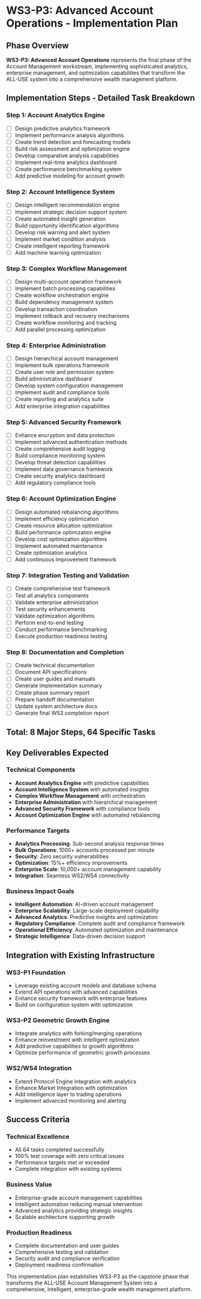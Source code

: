 # WS3-P3: Advanced Account Operations - Implementation Plan

## Phase Overview
**WS3-P3: Advanced Account Operations** represents the final phase of the Account Management workstream, implementing sophisticated analytics, enterprise management, and optimization capabilities that transform the ALL-USE system into a comprehensive wealth management platform.

## Implementation Steps - Detailed Task Breakdown

### **Step 1: Account Analytics Engine**
- [ ] Design predictive analytics framework
- [ ] Implement performance analysis algorithms
- [ ] Create trend detection and forecasting models
- [ ] Build risk assessment and optimization engine
- [ ] Develop comparative analysis capabilities
- [ ] Implement real-time analytics dashboard
- [ ] Create performance benchmarking system
- [ ] Add predictive modeling for account growth

### **Step 2: Account Intelligence System**
- [ ] Design intelligent recommendation engine
- [ ] Implement strategic decision support system
- [ ] Create automated insight generation
- [ ] Build opportunity identification algorithms
- [ ] Develop risk warning and alert system
- [ ] Implement market condition analysis
- [ ] Create intelligent reporting framework
- [ ] Add machine learning optimization

### **Step 3: Complex Workflow Management**
- [ ] Design multi-account operation framework
- [ ] Implement batch processing capabilities
- [ ] Create workflow orchestration engine
- [ ] Build dependency management system
- [ ] Develop transaction coordination
- [ ] Implement rollback and recovery mechanisms
- [ ] Create workflow monitoring and tracking
- [ ] Add parallel processing optimization

### **Step 4: Enterprise Administration**
- [ ] Design hierarchical account management
- [ ] Implement bulk operations framework
- [ ] Create user role and permission system
- [ ] Build administrative dashboard
- [ ] Develop system configuration management
- [ ] Implement audit and compliance tools
- [ ] Create reporting and analytics suite
- [ ] Add enterprise integration capabilities

### **Step 5: Advanced Security Framework**
- [ ] Enhance encryption and data protection
- [ ] Implement advanced authentication methods
- [ ] Create comprehensive audit logging
- [ ] Build compliance monitoring system
- [ ] Develop threat detection capabilities
- [ ] Implement data governance framework
- [ ] Create security analytics dashboard
- [ ] Add regulatory compliance tools

### **Step 6: Account Optimization Engine**
- [ ] Design automated rebalancing algorithms
- [ ] Implement efficiency optimization
- [ ] Create resource allocation optimization
- [ ] Build performance optimization engine
- [ ] Develop cost optimization algorithms
- [ ] Implement automated maintenance
- [ ] Create optimization analytics
- [ ] Add continuous improvement framework

### **Step 7: Integration Testing and Validation**
- [ ] Create comprehensive test framework
- [ ] Test all analytics components
- [ ] Validate enterprise administration
- [ ] Test security enhancements
- [ ] Validate optimization algorithms
- [ ] Perform end-to-end testing
- [ ] Conduct performance benchmarking
- [ ] Execute production readiness testing

### **Step 8: Documentation and Completion**
- [ ] Create technical documentation
- [ ] Document API specifications
- [ ] Create user guides and manuals
- [ ] Generate implementation summary
- [ ] Create phase summary report
- [ ] Prepare handoff documentation
- [ ] Update system architecture docs
- [ ] Generate final WS3 completion report

## Total: 8 Major Steps, 64 Specific Tasks

## Key Deliverables Expected

### **Technical Components**
- **Account Analytics Engine** with predictive capabilities
- **Account Intelligence System** with automated insights
- **Complex Workflow Management** with orchestration
- **Enterprise Administration** with hierarchical management
- **Advanced Security Framework** with compliance tools
- **Account Optimization Engine** with automated rebalancing

### **Performance Targets**
- **Analytics Processing**: Sub-second analysis response times
- **Bulk Operations**: 1000+ accounts processed per minute
- **Security**: Zero security vulnerabilities
- **Optimization**: 15%+ efficiency improvements
- **Enterprise Scale**: 10,000+ account management capability
- **Integration**: Seamless WS2/WS4 connectivity

### **Business Impact Goals**
- **Intelligent Automation**: AI-driven account management
- **Enterprise Scalability**: Large-scale deployment capability
- **Advanced Analytics**: Predictive insights and optimization
- **Regulatory Compliance**: Complete audit and compliance framework
- **Operational Efficiency**: Automated optimization and maintenance
- **Strategic Intelligence**: Data-driven decision support

## Integration with Existing Infrastructure

### **WS3-P1 Foundation**
- Leverage existing account models and database schema
- Extend API operations with advanced capabilities
- Enhance security framework with enterprise features
- Build on configuration system with optimization

### **WS3-P2 Geometric Growth Engine**
- Integrate analytics with forking/merging operations
- Enhance reinvestment with intelligent optimization
- Add predictive capabilities to growth algorithms
- Optimize performance of geometric growth processes

### **WS2/WS4 Integration**
- Extend Protocol Engine integration with analytics
- Enhance Market Integration with optimization
- Add intelligence layer to trading operations
- Implement advanced monitoring and alerting

## Success Criteria

### **Technical Excellence**
- All 64 tasks completed successfully
- 100% test coverage with zero critical issues
- Performance targets met or exceeded
- Complete integration with existing systems

### **Business Value**
- Enterprise-grade account management capabilities
- Intelligent automation reducing manual intervention
- Advanced analytics providing strategic insights
- Scalable architecture supporting growth

### **Production Readiness**
- Complete documentation and user guides
- Comprehensive testing and validation
- Security audit and compliance verification
- Deployment readiness confirmation

This implementation plan establishes WS3-P3 as the capstone phase that transforms the ALL-USE Account Management System into a comprehensive, intelligent, enterprise-grade wealth management platform.

